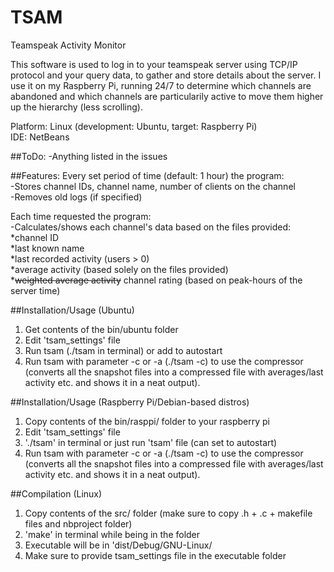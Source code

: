 # TSAM
Teamspeak Activity Monitor

This software is used to log in to your teamspeak server using TCP/IP protocol and your query data, to gather and store details about the server. I use it on my Raspberry Pi, running 24/7 to determine which channels are abandoned and which channels are particularily active to move them higher up the hierarchy (less scrolling).  
  
Platform: Linux (development: Ubuntu, target: Raspberry Pi)  
IDE: NetBeans  

##ToDo:
-Anything listed in the issues
  
##Features:
Every set period of time (default: 1 hour) the program:  
-Stores channel IDs, channel name, number of clients on the channel  
-Removes old logs (if specified)  
  
Each time requested the program:  
-Calculates/shows each channel's data based on the files provided:  
*channel ID  
*last known name  
*last recorded activity (users > 0)  
*average activity (based solely on the files provided)  
*~~weighted average activity~~ channel rating (based on peak-hours of the server time)  

##Installation/Usage (Ubuntu)
1) Get contents of the bin/ubuntu folder  
2) Edit 'tsam_settings' file  
3) Run tsam (./tsam in terminal) or add to autostart  
4) Run tsam with parameter -c or -a (./tsam -c) to use the compressor (converts all the snapshot files into a compressed file with averages/last activity etc. and shows it in a neat output).  
  
##Installation/Usage (Raspberry Pi/Debian-based distros)
1) Copy contents of the bin/rasppi/ folder to your raspberry pi  
2) Edit 'tsam_settings' file  
3) './tsam' in terminal or just run 'tsam' file (can set to autostart)  
4) Run tsam with parameter -c or -a (./tsam -c) to use the compressor (converts all the snapshot files into a compressed file with averages/last activity etc. and shows it in a neat output).  
  
##Compilation (Linux)
1) Copy contents of the src/ folder (make sure to copy .h + .c + makefile files and nbproject folder)  
2) 'make' in terminal while being in the folder  
3) Executable will be in 'dist/Debug/GNU-Linux/  
4) Make sure to provide tsam_settings file in the executable folder
